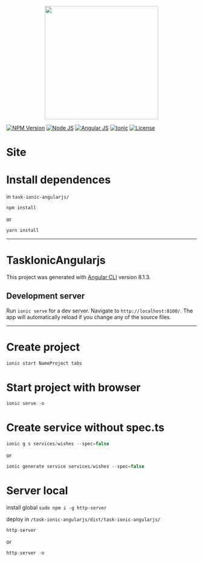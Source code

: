 <p align="center">
    <img src="https://i.imgur.com/Z0ZklBp.png" width="300">
</p>

[![NPM Version][npm-badge]][npm-url]
[![Node JS][node-badge]][node-url]
[![Angular JS][angular-badge]][angular-url]
[![Ionic][ionic-badge]][ionic-url]
[![License][license-badge]][license-url]

# Site
<!-- ![Spotify angularjs](https://i.imgur.com/B2heenX.png) -->

# Install dependences
in ```task-ionic-angularjs/```

```bash
npm install
```
or
```bash
yarn install
```

***

# TaskIonicAngularjs

This project was generated with [Angular CLI](https://github.com/angular/angular-cli) version 8.1.3.

## Development server

Run `ionic serve` for a dev server. Navigate to `http://localhost:8100/`. The app will automatically reload if you change any of the source files.

***

# Create project
```javascript
ionic start NameProject tabs
```

# Start project with browser
```javascript
ionic serve -o
```
<!-- 
# Create component without spec.ts
```javascript
ng g c components/shared/navbar --spec=false
```
or

```javascript
ng generate component components/shared/navbar --spec=false
```

# Create component without spec.ts and .css
```javascript
ng g c components/artist --spec=false -is
```
or

```javascript
ng generate component components/artist --spec=false -is
```
-->

# Create service without spec.ts
```javascript
ionic g s services/wishes --spec=false
```
or
```javascript
ionic generate service services/wishes --spec=false
```

<!--
# Create pipe without spec.ts
```javascript
ng g p pipes/noimage --spec=false
```
```javascript
ng generate pipe pipes/noimage --spec=false
```

# Create project build to production
```javascript
ng build --prod=true
``` -->

# Server local
install global ```sudo npm i -g http-server```

deploy in ```/task-ionic-angularjs/dist/task-ionic-angularjs/```

```javascript
http-server
```
or
```javascript
http-server -o
```

[npm-badge]: https://img.shields.io/badge/npm-v6.13.4-brightgreen.svg
[npm-url]: https://www.npmjs.com
[node-badge]: https://img.shields.io/badge/nodejs-v10.18.1-brightgreen
[node-url]: https://nodejs.org/download/release/v10.16.3/
[angular-badge]: https://img.shields.io/badge/angular--CLI-v8.1.3-brightgreen
[angular-url]: https://angular.io/cli/
[ionic-badge]: https://img.shields.io/badge/ionic-v5.4.15-brightgreen
[ionic-url]: https://ionicframework.com/
[license-badge]: https://img.shields.io/badge/license-MIT-green.svg
[license-url]: https://opensource.org/licenses/MIT
